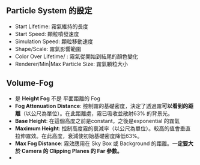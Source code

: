 ## Particle System 的設定
- Start Lifetime: 霧氣維持的長度
- Start Speed: 顆粒噴發速度
- Simulation Speed: 顆粒移動速度
- Shape/Scale: 霧氣影響範圍
- Color Over Lifetime/ : 霧氣從開始到結尾的顏色變化
- Renderer/Min|Max Particle Size: 霧氣顆粒大小
## Volume-Fog
- 是 **Height Fog** 不是 平面距離的 Fog
- **Fog Attenuation Distance**: 控制霧的基礎密度，決定了透過霧**可以看到的距離**（以公尺為單位）。在此距離處，霧已吸收並散射63% 的背景光。
- **Base Height**: 在這個高度之前是constant，之後是exponential 的霧氣
- **Maximum Height**: 控制高度霧的衰減率（以公尺為單位）。較高的值會垂直拉伸霧效。在此高度，衰減使初始基礎密度降低63%。
- **Max Fog Distance**: 霧效應用在 Sky Box 或 Background 的距離。**一定要大於 Camera 的 Clipping Planes 的 Far 參數。**
- 